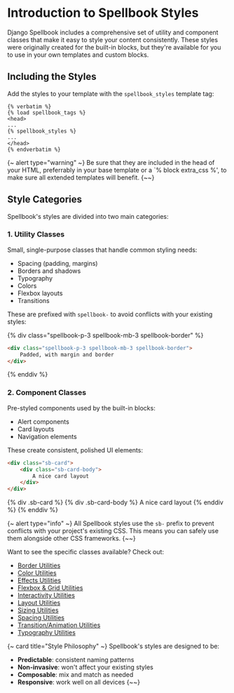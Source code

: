 # Introduction to Spellbook Styles

Django Spellbook includes a comprehensive set of utility and component classes that make it easy to style your content consistently. These styles were originally created for the built-in blocks, but they're available for you to use in your own templates and custom blocks.

## Including the Styles

Add the styles to your template with the `spellbook_styles` template tag:

```django
{% verbatim %}
{% load spellbook_tags %}
<head>
...
{% spellbook_styles %}
...
</head>
{% endverbatim %}
```

{~ alert type="warning" ~}
Be sure that they are included in the head of your HTML, preferrably in your base template or a `% block extra_css %', to make sure all extended templates will benefit.
{~~}

## Style Categories

Spellbook's styles are divided into two main categories:

### 1. Utility Classes

Small, single-purpose classes that handle common styling needs:

- Spacing (padding, margins)
- Borders and shadows
- Typography
- Colors
- Flexbox layouts
- Transitions

These are prefixed with `spellbook-` to avoid conflicts with your existing styles:

{% div class="spellbook-p-3 spellbook-mb-3 spellbook-border" %}
```html
<div class="spellbook-p-3 spellbook-mb-3 spellbook-border">
    Padded, with margin and border
</div>
```
{% enddiv %}

### 2. Component Classes
Pre-styled components used by the built-in blocks:

- Alert components
- Card layouts
- Navigation elements

These create consistent, polished UI elements:
```html
<div class="sb-card">
    <div class="sb-card-body">
        A nice card layout
    </div>
</div>
```

{% div .sb-card %}
{% div .sb-card-body %}
A nice card layout
{% enddiv %}
{% enddiv %}

{~ alert type="info" ~}
All Spellbook styles use the `sb-` prefix to prevent conflicts with your project's existing CSS. This means you can safely use them alongside other CSS frameworks.
{~~}

Want to see the specific classes available? Check out:

- [Border Utilities](/docs/Styles/borders)
- [Color Utilities](/docs/Styles/colors)
- [Effects Utilities](/docs/Styles/effects)
- [Flexbox & Grid Utilities](/docs/Styles/flexbox-grid)
- [Interactivity Utilities](/docs/Styles/interactivity)
- [Layout Utilities](/docs/Styles/layout)
- [Sizing Utilities](/docs/Styles/sizing)
- [Spacing Utilities](/docs/Styles/spacing)
- [Transition/Animation Utilities](/docs/Styles/transition-animation)
- [Typography Utilities](/docs/Styles/typography)

{~ card title="Style Philosophy" ~}
Spellbook's styles are designed to be:

- **Predictable**: consistent naming patterns
- **Non-invasive**: won't affect your existing styles
- **Composable**: mix and match as needed
- **Responsive**: work well on all devices
{~~}